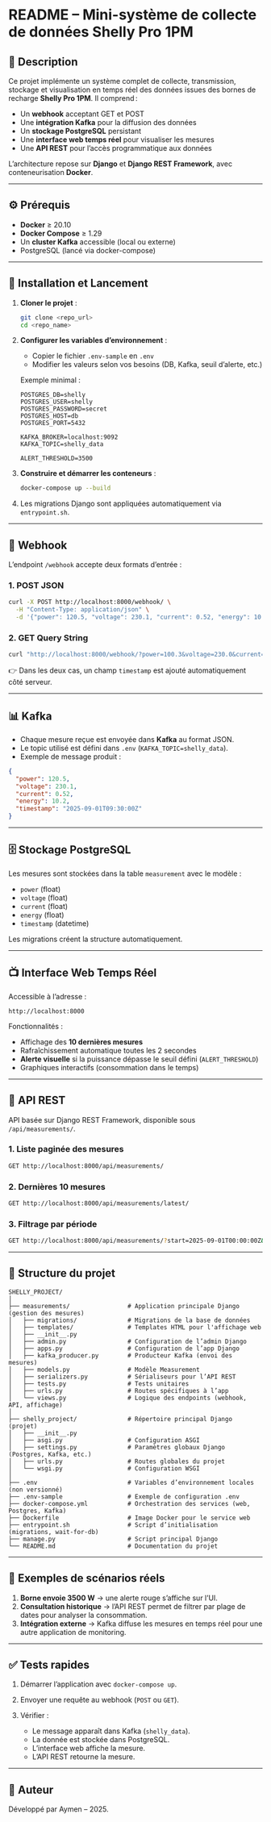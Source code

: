 # README – Mini-système de collecte de données Shelly Pro 1PM

## 📌 Description

Ce projet implémente un système complet de collecte, transmission, stockage et visualisation en temps réel des données issues des bornes de recharge **Shelly Pro 1PM**. Il comprend :

* Un **webhook** acceptant GET et POST
* Une **intégration Kafka** pour la diffusion des données
* Un **stockage PostgreSQL** persistant
* Une **interface web temps réel** pour visualiser les mesures
* Une **API REST** pour l’accès programmatique aux données

L’architecture repose sur **Django** et **Django REST Framework**, avec conteneurisation **Docker**.

---

## ⚙️ Prérequis

* **Docker** ≥ 20.10
* **Docker Compose** ≥ 1.29
* Un **cluster Kafka** accessible (local ou externe)
* PostgreSQL (lancé via docker-compose)

---

## 🚀 Installation et Lancement

1. **Cloner le projet** :

   ```bash
   git clone <repo_url>
   cd <repo_name>
   ```

2. **Configurer les variables d’environnement** :

   * Copier le fichier `.env-sample` en `.env`
   * Modifier les valeurs selon vos besoins (DB, Kafka, seuil d’alerte, etc.)

   Exemple minimal :

   ```env
   POSTGRES_DB=shelly
   POSTGRES_USER=shelly
   POSTGRES_PASSWORD=secret
   POSTGRES_HOST=db
   POSTGRES_PORT=5432

   KAFKA_BROKER=localhost:9092
   KAFKA_TOPIC=shelly_data

   ALERT_THRESHOLD=3500
   ```

3. **Construire et démarrer les conteneurs** :

   ```bash
   docker-compose up --build
   ```

4. Les migrations Django sont appliquées automatiquement via `entrypoint.sh`.

---

## 📡 Webhook

L’endpoint `/webhook` accepte deux formats d’entrée :

### 1. POST JSON

```bash
curl -X POST http://localhost:8000/webhook/ \
  -H "Content-Type: application/json" \
  -d '{"power": 120.5, "voltage": 230.1, "current": 0.52, "energy": 10.2}'
```

### 2. GET Query String

```bash
curl "http://localhost:8000/webhook/?power=100.3&voltage=230.0&current=0.43&energy=8.9"
```

👉 Dans les deux cas, un champ `timestamp` est ajouté automatiquement côté serveur.

---

## 📊 Kafka

* Chaque mesure reçue est envoyée dans **Kafka** au format JSON.
* Le topic utilisé est défini dans `.env` (`KAFKA_TOPIC=shelly_data`).
* Exemple de message produit :

```json
{
  "power": 120.5,
  "voltage": 230.1,
  "current": 0.52,
  "energy": 10.2,
  "timestamp": "2025-09-01T09:30:00Z"
}
```

---

## 🗄 Stockage PostgreSQL

Les mesures sont stockées dans la table `measurement` avec le modèle :

* `power` (float)
* `voltage` (float)
* `current` (float)
* `energy` (float)
* `timestamp` (datetime)

Les migrations créent la structure automatiquement.

---

## 📺 Interface Web Temps Réel

Accessible à l’adresse :

```
http://localhost:8000
```

Fonctionnalités :

* Affichage des **10 dernières mesures**
* Rafraîchissement automatique toutes les 2 secondes
* **Alerte visuelle** si la puissance dépasse le seuil défini (`ALERT_THRESHOLD`)
* Graphiques interactifs (consommation dans le temps)

---

## 🔌 API REST

API basée sur Django REST Framework, disponible sous `/api/measurements/`.

### 1. Liste paginée des mesures

```bash
GET http://localhost:8000/api/measurements/
```

### 2. Dernières 10 mesures

```bash
GET http://localhost:8000/api/measurements/latest/
```

### 3. Filtrage par période

```bash
GET http://localhost:8000/api/measurements/?start=2025-09-01T00:00:00Z&end=2025-09-01T23:59:59Z
```

---

## 📂 Structure du projet

```
SHELLY_PROJECT/
│
├── measurements/                # Application principale Django (gestion des mesures)
│   ├── migrations/              # Migrations de la base de données
│   ├── templates/               # Templates HTML pour l'affichage web
│   ├── __init__.py
│   ├── admin.py                 # Configuration de l’admin Django
│   ├── apps.py                  # Configuration de l’app Django
│   ├── kafka_producer.py        # Producteur Kafka (envoi des mesures)
│   ├── models.py                # Modèle Measurement
│   ├── serializers.py           # Sérialiseurs pour l’API REST
│   ├── tests.py                 # Tests unitaires
│   ├── urls.py                  # Routes spécifiques à l’app
│   └── views.py                 # Logique des endpoints (webhook, API, affichage)
│
├── shelly_project/              # Répertoire principal Django (projet)
│   ├── __init__.py
│   ├── asgi.py                  # Configuration ASGI
│   ├── settings.py              # Paramètres globaux Django (Postgres, Kafka, etc.)
│   ├── urls.py                  # Routes globales du projet
│   └── wsgi.py                  # Configuration WSGI
│
├── .env                         # Variables d’environnement locales (non versionné)
├── .env-sample                  # Exemple de configuration .env
├── docker-compose.yml           # Orchestration des services (web, Postgres, Kafka)
├── Dockerfile                   # Image Docker pour le service web
├── entrypoint.sh                # Script d’initialisation (migrations, wait-for-db)
├── manage.py                    # Script principal Django
└── README.md                    # Documentation du projet
```

---

## 🎯 Exemples de scénarios réels

1. **Borne envoie 3500 W** → une alerte rouge s’affiche sur l’UI.
2. **Consultation historique** → l’API REST permet de filtrer par plage de dates pour analyser la consommation.
3. **Intégration externe** → Kafka diffuse les mesures en temps réel pour une autre application de monitoring.

---

## ✅ Tests rapides

1. Démarrer l’application avec `docker-compose up`.
2. Envoyer une requête au webhook (`POST` ou `GET`).
3. Vérifier :

   * Le message apparaît dans Kafka (`shelly_data`).
   * La donnée est stockée dans PostgreSQL.
   * L’interface web affiche la mesure.
   * L’API REST retourne la mesure.

---

## 👤 Auteur

Développé par Aymen – 2025.

